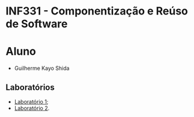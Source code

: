 # INF331 - Componentização e Reúso de Software

# Aluno

* Guilherme Kayo Shida

## Laboratórios

* [Laboratório 1](lab01/);
* [Laboratório 2](lab02/).
